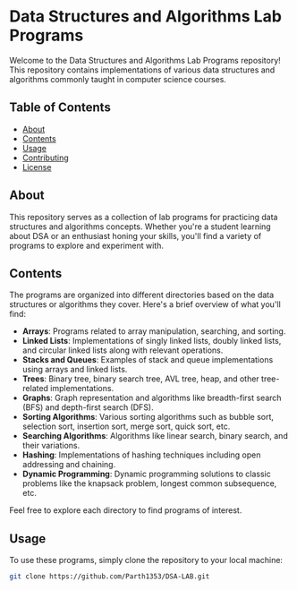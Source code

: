 # Data Structures and Algorithms Lab Programs

Welcome to the Data Structures and Algorithms Lab Programs repository! This repository contains implementations of various data structures and algorithms commonly taught in computer science courses.

## Table of Contents

- [About](#about)
- [Contents](#contents)
- [Usage](#usage)
- [Contributing](#contributing)
- [License](#license)

## About

This repository serves as a collection of lab programs for practicing data structures and algorithms concepts. Whether you're a student learning about DSA or an enthusiast honing your skills, you'll find a variety of programs to explore and experiment with.

## Contents

The programs are organized into different directories based on the data structures or algorithms they cover. Here's a brief overview of what you'll find:

- **Arrays**: Programs related to array manipulation, searching, and sorting.
- **Linked Lists**: Implementations of singly linked lists, doubly linked lists, and circular linked lists along with relevant operations.
- **Stacks and Queues**: Examples of stack and queue implementations using arrays and linked lists.
- **Trees**: Binary tree, binary search tree, AVL tree, heap, and other tree-related implementations.
- **Graphs**: Graph representation and algorithms like breadth-first search (BFS) and depth-first search (DFS).
- **Sorting Algorithms**: Various sorting algorithms such as bubble sort, selection sort, insertion sort, merge sort, quick sort, etc.
- **Searching Algorithms**: Algorithms like linear search, binary search, and their variations.
- **Hashing**: Implementations of hashing techniques including open addressing and chaining.
- **Dynamic Programming**: Dynamic programming solutions to classic problems like the knapsack problem, longest common subsequence, etc.

Feel free to explore each directory to find programs of interest.

## Usage

To use these programs, simply clone the repository to your local machine:

```bash
git clone https://github.com/Parth1353/DSA-LAB.git
